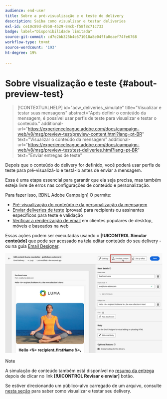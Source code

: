 ```yaml
---
audience: end-user
title: Sobre a pré-visualização e o teste do delivery
description: Saiba como visualizar e testar deliveries
exl-id: ce10c89d-d9b8-4529-84cb-f58f8c71c733
badge: label="Disponibilidade limitada"
source-git-commit: cd7e2bb325b4e571018a8e04ffa0eaef74fe6768
workflow-type: tm+mt
source-wordcount: '193'
ht-degree: 19%

---
```


# Sobre visualização e teste {#about-preview-test}

>[!CONTEXTUALHELP]
>id="acw_deliveries_simulate"
>title="Visualizar e testar suas mensagens"
>abstract="Após definir o conteúdo da mensagem, é possível usar perfis de teste para visualizar e testar o conteúdo."
>additional-url="https://experienceleague.adobe.com/docs/campaign-web/v8/msg/preview-test/preview-content.html?lang=pt-BR" text="Visualizar o conteúdo da mensagem"
>additional-url="https://experienceleague.adobe.com/docs/campaign-web/v8/msg/preview-test/test-deliveries.html?lang=pt-BR" text="Enviar entregas de teste"

Depois que o conteúdo do delivery for definido, você poderá usar perfis de teste para pré-visualizá-lo e testá-lo antes de enviar a mensagem.

Essa é uma etapa essencial para garantir que ela seja precisa, mas também esteja livre de erros nas configurações de conteúdo e personalização.

Para fazer isso, [!DNL Adobe Campaign] O permite:

* [Pré-visualização do conteúdo e da personalização da mensagem](preview-content.md)
* [Enviar deliveries de teste](test-deliveries.md) (provas) para recipients ou assinantes específicos para teste e validação
* [Verificar a renderização de email](email-rendering.md) em clientes populares de desktop, móveis e baseados na web

Essas ações podem ser executadas usando o **[!UICONTROL Simular conteúdo]** que pode ser acessado na tela editar conteúdo do seu delivery - ou na guia [Email Designer](../email/get-started-email-designer.md).

![](assets/simulate-button.png)

>[!NOTE]
>
>A simulação de conteúdo também está disponível no [resumo da entrega](../monitor/prepare-send.md) depois de clicar no link **[!UICONTROL Revisar e enviar]** botão.
>
>Se estiver direcionando um público-alvo carregado de um arquivo, consulte [nesta seção](../audience/file-audience.md#preview--test-your-email-test) para saber como visualizar e testar seu delivery.
